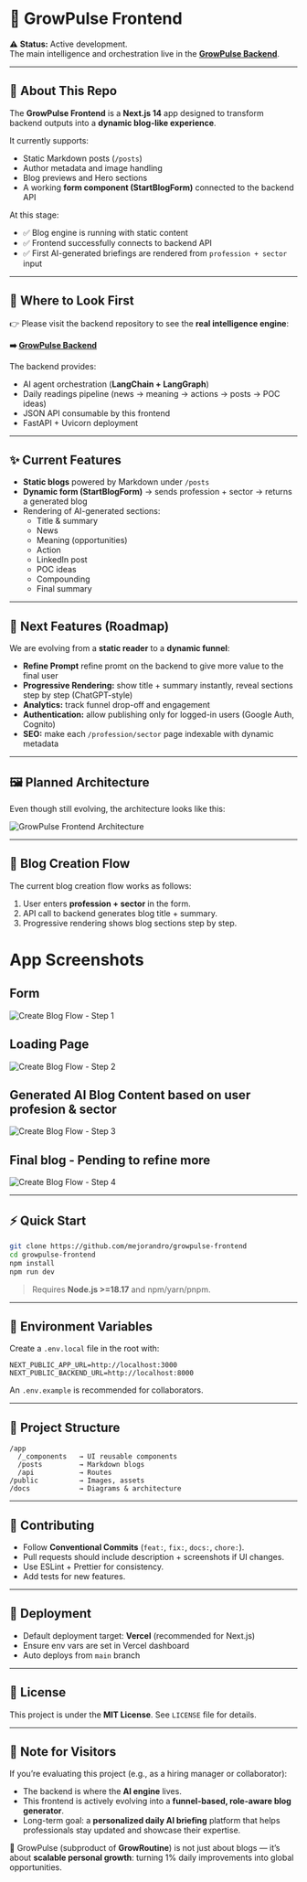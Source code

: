 # 🌿 GrowPulse Frontend

⚠️ **Status:** Active development.  
The main intelligence and orchestration live in the **[GrowPulse Backend](https://github.com/mejorandro/growpulse-backend)**.  

---

## 🚧 About This Repo
The **GrowPulse Frontend** is a **Next.js 14** app designed to transform backend outputs into a **dynamic blog-like experience**.  

It currently supports:
- Static Markdown posts (`/posts`)  
- Author metadata and image handling  
- Blog previews and Hero sections  
- A working **form component (StartBlogForm)** connected to the backend API  

At this stage:
- ✅ Blog engine is running with static content  
- ✅ Frontend successfully connects to backend API  
- ✅ First AI-generated briefings are rendered from `profession + sector` input  

---

## 🔗 Where to Look First
👉 Please visit the backend repository to see the **real intelligence engine**:  

**➡️ [GrowPulse Backend](https://github.com/mejorandro/growpulse-backend)**  

The backend provides:
- AI agent orchestration (**LangChain + LangGraph**)  
- Daily readings pipeline (news → meaning → actions → posts → POC ideas)  
- JSON API consumable by this frontend  
- FastAPI + Uvicorn deployment  

---

## ✨ Current Features
- **Static blogs** powered by Markdown under `/posts`  
- **Dynamic form (StartBlogForm)** → sends profession + sector → returns a generated blog  
- Rendering of AI-generated sections:  
  - Title & summary  
  - News  
  - Meaning (opportunities)  
  - Action  
  - LinkedIn post  
  - POC ideas  
  - Compounding  
  - Final summary  

---

## 🚀 Next Features (Roadmap)
We are evolving from a **static reader** to a **dynamic funnel**:  
- **Refine Prompt** refine promt on the backend to give more value to the final user 
- **Progressive Rendering:** show title + summary instantly, reveal sections step by step (ChatGPT-style)  
- **Analytics:** track funnel drop-off and engagement  
- **Authentication:** allow publishing only for logged-in users (Google Auth, Cognito)  
- **SEO:** make each `/profession/sector` page indexable with dynamic metadata  

---

## 🖼️ Planned Architecture
Even though still evolving, the architecture looks like this:  

![GrowPulse Frontend Architecture](docs/ft-architecture-diagram.png)

---

## 📝 Blog Creation Flow

The current blog creation flow works as follows:

1. User enters **profession + sector** in the form.  
2. API call to backend generates blog title + summary.  
3. Progressive rendering shows blog sections step by step.  

# App Screenshots 

## Form
![Create Blog Flow - Step 1](docs/create-blog-flow-A-v2.png)  

## Loading Page
![Create Blog Flow - Step 2](docs/create-blog-flow-B-v2.png)  

## Generated AI Blog Content based on user profesion & sector
![Create Blog Flow - Step 3](docs/create-blog-flow-C-v2.png)  

## Final blog - Pending to refine more
![Create Blog Flow - Step 4](docs/create-blog-flow-D-v2.png)  


---

## ⚡ Quick Start

```bash
git clone https://github.com/mejorandro/growpulse-frontend
cd growpulse-frontend
npm install
npm run dev
```

> Requires **Node.js >=18.17** and npm/yarn/pnpm.

---

## 🔑 Environment Variables

Create a `.env.local` file in the root with:

```
NEXT_PUBLIC_APP_URL=http://localhost:3000
NEXT_PUBLIC_BACKEND_URL=http://localhost:8000
```

An `.env.example` is recommended for collaborators.

---

## 📂 Project Structure

```
/app
  /_components   → UI reusable components
  /posts         → Markdown blogs
  /api           → Routes
/public          → Images, assets
/docs            → Diagrams & architecture
```

---

## 🤝 Contributing

- Follow **Conventional Commits** (`feat:`, `fix:`, `docs:`, `chore:`).  
- Pull requests should include description + screenshots if UI changes.  
- Use ESLint + Prettier for consistency.  
- Add tests for new features.


---

## 🚀 Deployment

- Default deployment target: **Vercel** (recommended for Next.js)  
- Ensure env vars are set in Vercel dashboard  
- Auto deploys from `main` branch

---

## 📜 License

This project is under the **MIT License**. See `LICENSE` file for details.

---

## 📌 Note for Visitors
If you’re evaluating this project (e.g., as a hiring manager or collaborator):  
- The backend is where the **AI engine** lives.  
- This frontend is actively evolving into a **funnel-based, role-aware blog generator**.  
- Long-term goal: a **personalized daily AI briefing** platform that helps professionals stay updated and showcase their expertise.  

🌱 GrowPulse (subproduct of **GrowRoutine**) is not just about blogs — it’s about **scalable personal growth**: turning 1% daily improvements into global opportunities.  
